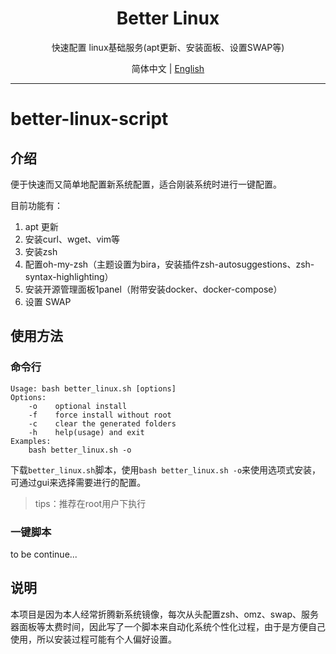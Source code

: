 <p align="center">
  <h1 align="center">Better Linux</h1>
  <p align="center">快速配置 linux基础服务(apt更新、安装面板、设置SWAP等)</p>
</p>


<p align="center">
简体中文 | <a href="./README_EN.md">English</a>
</p>


------------------------------

# better-linux-script

## 介绍

便于快速而又简单地配置新系统配置，适合刚装系统时进行一键配置。

目前功能有：

1. apt 更新
2. 安装curl、wget、vim等
3. 安装zsh
4. 配置oh-my-zsh（主题设置为bira，安装插件zsh-autosuggestions、zsh-syntax-highlighting）
5. 安装开源管理面板1panel（附带安装docker、docker-compose）
6. 设置 SWAP



## 使用方法

### 命令行

```shell
Usage: bash better_linux.sh [options]
Options:
    -o    optional install
    -f    force install without root
    -c    clear the generated folders
    -h    help(usage) and exit
Examples:
    bash better_linux.sh -o
```

下载`better_linux.sh`脚本，使用`bash better_linux.sh -o`来使用选项式安装，可通过gui来选择需要进行的配置。

> tips：推荐在root用户下执行

### 一键脚本

to be continue...

## 说明

本项目是因为本人经常折腾新系统镜像，每次从头配置zsh、omz、swap、服务器面板等太费时间，因此写了一个脚本来自动化系统个性化过程，由于是方便自己使用，所以安装过程可能有个人偏好设置。